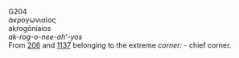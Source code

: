 <body>
  <p>G204<br>  ἀκρογωνιαῖος  <br> akrogōniaios  <br><i>ak-rog-o-nee-ah‘-yos </i><br>From <a href="g0206.htm">206</a> and <a href="g1137.htm">1137</a>  belonging to the extreme <i>corner:</i> - chief corner.<br></p>
 </body>